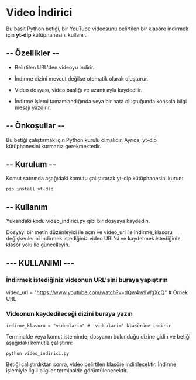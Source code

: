 # Video İndirici

Bu basit Python betiği, bir YouTube videosunu belirtilen bir klasöre indirmek için **yt-dlp** kütüphanesini kullanır.

## -- Özellikler --
- Belirtilen URL'den videoyu indirir.

- İndirme dizini mevcut değilse otomatik olarak oluşturur.

- Video dosyası, video başlığı ve uzantısıyla kaydedilir.

- İndirme işlemi tamamlandığında veya bir hata oluştuğunda konsola bilgi mesajı yazdırır.

## -- Önkoşullar --
Bu betiği çalıştırmak için Python kurulu olmalıdır. Ayrıca, yt-dlp kütüphanesini kurmanız gerekmektedir.

## -- Kurulum --

Komut satırında aşağıdaki komutu çalıştırarak yt-dlp kütüphanesini kurun:

```
pip install yt-dlp
```

## -- Kullanım

Yukarıdaki kodu video_indirici.py gibi bir dosyaya kaydedin.

Dosyayı bir metin düzenleyici ile açın ve video_url ile indirme_klasoru değişkenlerini indirmek istediğiniz video URL'si ve kaydetmek istediğiniz klasör yolu ile güncelleyin.


## --- KULLANIMI ---

### İndirmek istediğiniz videonun URL'sini buraya yapıştırın

video_url = "https://www.youtube.com/watch?v=dQw4w9WgXcQ" # Örnek URL

### Videonun kaydedileceği dizini buraya yazın
```
indirme_klasoru = "videolarim" # 'videolarim' klasörüne indirir
```
Terminalde veya komut isteminde, dosyanın bulunduğu dizine gidin ve betiği aşağıdaki komutla çalıştırın:

```
python video_indirici.py
```
Betiği çalıştırdıktan sonra, video belirtilen klasöre indirilecektir. İndirme işlemiyle ilgili bilgiler terminalde görüntülenecektir.

